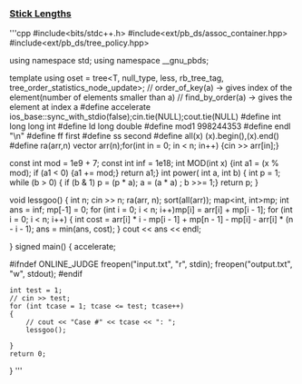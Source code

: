 ### [Stick Lengths](https://cses.fi/problemset/task/1074)

'''cpp
#include<bits/stdc++.h>
#include<ext/pb_ds/assoc_container.hpp>
#include<ext/pb_ds/tree_policy.hpp>
 
using namespace std;
using namespace __gnu_pbds;
 
template<class T>
using oset = tree<T, null_type, less<T>, rb_tree_tag, tree_order_statistics_node_update>;
// order_of_key(a)  -> gives index of the element(number of elements smaller than a)
// find_by_order(a) -> gives the element at index a
#define accelerate ios_base::sync_with_stdio(false);cin.tie(NULL);cout.tie(NULL)
#define int        long long int
#define ld         long double
#define mod1       998244353
#define endl       "\n"
#define ff         first
#define ss         second
#define all(x)     (x).begin(),(x).end()
#define ra(arr,n)  vector<int> arr(n);for(int in = 0; in < n; in++) {cin >> arr[in];}
 
const int mod = 1e9 + 7;
const int inf = 1e18;
int MOD(int x) {int a1 = (x % mod); if (a1 < 0) {a1 += mod;} return a1;}
int power( int a,  int b) {
    int p = 1; while (b > 0) { if (b & 1) p = (p * a); a = (a * a) ; b >>= 1;}
    return p;
}
 
 
void lessgoo()
{
    int n;
    cin >> n;
    ra(arr, n);
    sort(all(arr));
    map<int, int>mp;
    int ans = inf;
    mp[-1] = 0;
    for (int i = 0; i < n; i++)mp[i] = arr[i] + mp[i - 1];
    for (int i = 0; i < n; i++) {
        int cost = arr[i] * i - mp[i - 1] + mp[n - 1] - mp[i] - arr[i] * (n - i - 1);
        ans = min(ans, cost);
    }
    cout << ans << endl;
 
 
 
}
signed main()
{
    accelerate;
 
#ifndef ONLINE_JUDGE
    freopen("input.txt", "r", stdin);
    freopen("output.txt", "w", stdout);
#endif
 
    int test = 1;
    // cin >> test;
    for (int tcase = 1; tcase <= test; tcase++)
    {
        // cout << "Case #" << tcase << ": ";
        lessgoo();
 
    }
    return 0;
}
'''
